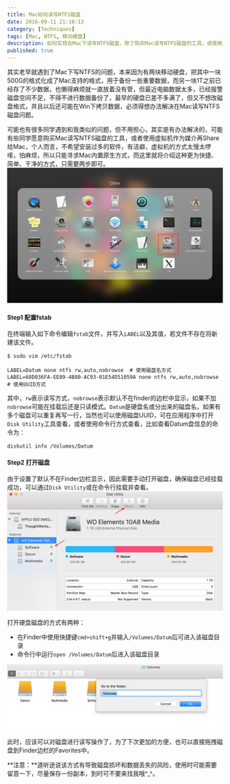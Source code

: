 ```yaml
---
title: Mac如何读写NTFS磁盘
date: 2016-09-11 21:10:13
category: [Techniques]
tags: [Mac, NTFS, 移动硬盘]
description: 如何实现在Mac下读写NTFS磁盘，除了购买Mac读写NTFS磁盘的工具，或使用虚拟机作为媒介再Share给Mac的方式外，还可以使用更为快捷、简单、干净的Mac内置原生方式解决写NTFS硬盘的问题。
published: true
---
```


其实老早就遇到了Mac下写NTFS的问题，本来因为有两块移动硬盘，把其中一块500G的格式化成了Mac支持的格式，用于备份一些重要数据，而另一块1T之前已经存了不少数据，也懒得麻烦就一直放着没有管，但最近电脑数据太多，已经报警磁盘空间不足，不得不进行数据备份了，最早的硬盘已差不多满了，但又不想改磁盘格式，并且以后还可能在Win下拷贝数据，必须得想办法解决在Mac读写NTFS磁盘问题。

可能也有很多同学遇到和我类似的问题，但不用担心，其实是有办法解决的，可能有些同学愿意购买Mac读写NTFS磁盘的工具，或者使用虚拟机作为媒介再Share给Mac，个人而言，不希望安装过多的软件，有洁癖，虚拟机的方式太慢太啰嗦，怕麻烦，所以只能寻求Mac内置原生方式，而这里就将介绍这种更为快捷、简单、干净的方式，只需要两步即可。
![](/assets/mac-rw-ntfs/disk_utility.png)

#### Step1 配置fstab
在终端输入如下命令编辑`fstab`文件，并写入`LABEL`以及其值，若文件不存在将新建该文件。
``` shell
$ sudo vim /etc/fstab

LABEL=Datum none ntfs rw,auto,nobrowse  # 使用磁盘名方式
LABEL=68D036FA-EE09-4B80-AC93-01E54D51059A none ntfs rw,auto,nobrowse  # 使用UUID方式
```

其中，`rw`表示读写方式，`nobrowse`表示默认不在finder的边栏中显示，如果不加`nobrowse`可能在挂载后还是只读模式。`Datum`是硬盘名或分出来的磁盘名，如果有多个磁盘可以重复再写一行，当然也可以使用磁盘UUID，可在应用程序中打开`Disk Utility`工具查看，或者使用命令行方式查看，比如查看Datum盘信息的命令为：
``` shell
diskutil info /Volumes/Datum
```

#### Step2 打开磁盘
由于设置了默认不在Finder边栏显示，因此需要手动打开磁盘，确保磁盘已经挂载成功，可以通过`Disk Utility`或在命令行挂载并查看。
![](/assets/mac-rw-ntfs/drive_info.png)

打开硬盘磁盘的方式有两种：
- 在Finder中使用快捷键`cmd+shift+g`并输入`/Volumes/Datum`后可进入该磁盘目录
- 命令行中运行`open /Volumes/Datum`后进入该磁盘目录

![](/assets/mac-rw-ntfs/volumes_folder.png)

此时，应该可以对磁盘进行读写操作了，为了下次更加的方便，也可以直接拖拽磁盘到Finder边栏的Favorites中。


**注意：**道听途说该方式有导致磁盘损坏和数据丢失的风险，使用时可能需要留意一下，尽量保存一份副本，到时可不要来找我哦^_^。
